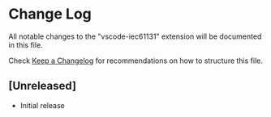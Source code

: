 # Change Log
All notable changes to the "vscode-iec61131" extension will be documented in this file.

Check [Keep a Changelog](http://keepachangelog.com/) for recommendations on how to structure this file.

## [Unreleased]
- Initial release